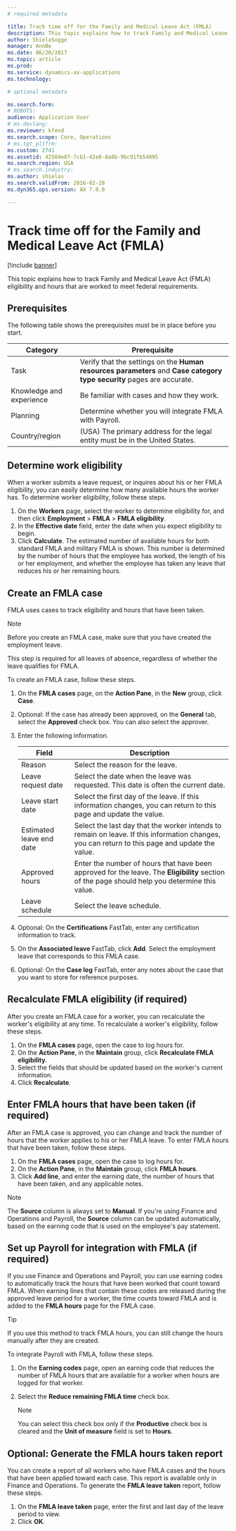 ```yaml
---
# required metadata

title: Track time off for the Family and Medical Leave Act (FMLA)
description: This topic explains how to track Family and Medical Leave Act (FMLA) eligibility and hours that are worked to meet federal requirements.
author: ShielaSogge
manager: AnnBe
ms.date: 06/20/2017
ms.topic: article
ms.prod: 
ms.service: dynamics-ax-applications
ms.technology: 

# optional metadata

ms.search.form: 
# ROBOTS: 
audience: Application User
# ms.devlang: 
ms.reviewer: kfend
ms.search.scope: Core, Operations
# ms.tgt_pltfrm: 
ms.custom: 2741
ms.assetid: 42504e87-7cb1-42e0-8a8b-9bc91fb54095
ms.search.region: USA
# ms.search.industry: 
ms.author: shielas
ms.search.validFrom: 2016-02-28
ms.dyn365.ops.version: AX 7.0.0

---
```


# Track time off for the Family and Medical Leave Act (FMLA)

[!include [banner](../../includes/banner.md)]

This topic explains how to track Family and Medical Leave Act (FMLA) eligibility and hours that are worked to meet federal requirements.

## Prerequisites

The following table shows the prerequisites must be in place before you start.

| Category                 | Prerequisite |
|--------------------------|--------------|
| Task                     | Verify that the settings on the **Human resources parameters** and **Case category type security** pages are accurate. |
| Knowledge and experience | Be familiar with cases and how they work. |
| Planning                 | Determine whether you will integrate FMLA with Payroll. |
| Country/region           | (USA) The primary address for the legal entity must be in the United States. |

## Determine work eligibility

When a worker submits a leave request, or inquires about his or her FMLA eligibility, you can easily determine how many available hours the worker has. To determine worker eligibility, follow these steps.

1. On the **Workers** page, select the worker to determine eligibility for, and then click **Employment** \> **FMLA** \> **FMLA eligibility**.
2. In the **Effective date** field, enter the date when you expect eligibility to begin.
3. Click **Calculate**. The estimated number of available hours for both standard FMLA and military FMLA is shown. This number is determined by the number of hours that the employee has worked, the length of his or her employment, and whether the employee has taken any leave that reduces his or her remaining hours.

## Create an FMLA case

FMLA uses cases to track eligibility and hours that have been taken.

> [!NOTE]
> Before you create an FMLA case, make sure that you have created the employment leave.

This step is required for all leaves of absence, regardless of whether the leave qualifies for FMLA.

To create an FMLA case, follow these steps.

1. On the **FMLA cases** page, on the **Action Pane**, in the **New** group, click **Case**.
2. Optional: If the case has already been approved, on the **General** tab, select the **Approved** check box. You can also select the approver.
3. Enter the following information.

    | Field                    | Description |
    |--------------------------|-------------|
    | Reason                   | Select the reason for the leave. |
    | Leave request date       | Select the date when the leave was requested. This date is often the current date. |
    | Leave start date         | Select the first day of the leave. If this information changes, you can return to this page and update the value. |
    | Estimated leave end date | Select the last day that the worker intends to remain on leave. If this information changes, you can return to this page and update the value. |
    | Approved hours           | Enter the number of hours that have been approved for the leave. The **Eligibility** section of the page should help you determine this value. |
    | Leave schedule           | Select the leave schedule. |

4. Optional: On the **Certifications** FastTab, enter any certification information to track.
5. On the **Associated leave** FastTab, click **Add**. Select the employment leave that corresponds to this FMLA case.
6. Optional: On the **Case log** FastTab, enter any notes about the case that you want to store for reference purposes.

## Recalculate FMLA eligibility (if required)

After you create an FMLA case for a worker, you can recalculate the worker's eligibility at any time. To recalculate a worker's eligibility, follow these steps.

1. On the **FMLA cases** page, open the case to log hours for.
2. On the **Action Pane**, in the **Maintain** group, click **Recalculate FMLA eligibility**.
3. Select the fields that should be updated based on the worker's current information. 
4. Click **Recalculate**.

## Enter FMLA hours that have been taken (if required)

After an FMLA case is approved, you can change and track the number of hours that the worker applies to his or her FMLA leave. To enter FMLA hours that have been taken, follow these steps.

1. On the **FMLA cases** page, open the case to log hours for.
2. On the **Action Pane**, in the **Maintain** group, click **FMLA hours**.
3. Click **Add line**, and enter the earning date, the number of hours that have been taken, and any applicable notes.

> [!NOTE]
> The **Source** column is always set to **Manual**. If you're using Finance and Operations and Payroll, the **Source** column can be updated automatically, based on the earning code that is used on the employee's pay statement.

## Set up Payroll for integration with FMLA (if required)

If you use Finance and Operations and Payroll, you can use earning codes to automatically track the hours that have been worked that count toward FMLA. When earning lines that contain these codes are released during the approved leave period for a worker, the time counts toward FMLA and is added to the **FMLA hours** page for the FMLA case.

> [!TIP]
> If you use this method to track FMLA hours, you can still change the hours manually after they are created.

To integrate Payroll with FMLA, follow these steps.

1. On the **Earning codes** page, open an earning code that reduces the number of FMLA hours that are available for a worker when hours are logged for that worker.
2. Select the **Reduce remaining FMLA time** check box.

    > [!NOTE]
    > You can select this check box only if the **Productive** check box is cleared and the **Unit of measure** field is set to **Hours**.

## Optional: Generate the FMLA hours taken report

You can create a report of all workers who have FMLA cases and the hours that have been applied toward each case. This report is available only in Finance and Operations. To generate the **FMLA leave taken** report, follow these steps.

1. On the **FMLA leave taken** page, enter the first and last day of the leave period to view.
2. Click **OK**.
